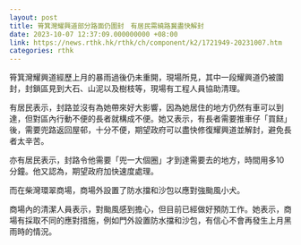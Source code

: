 ```yaml
---
layout: post
title: 筲箕灣耀興道部分路面仍圍封　有居民需繞路冀盡快解封
date: 2023-10-07 12:37:09.000000000 +08:00
link: https://news.rthk.hk/rthk/ch/component/k2/1721949-20231007.htm
categories: rthk
---
```


筲箕灣耀興道經歷上月的暴雨過後仍未重開，現場所見，其中一段耀興道仍被圍封，封鎖區見到大石、山泥以及樹枝等，現場有工程人員協助清理。

有居民表示，封路並沒有為她帶來好大影響，因為她居住的地方仍然有車可以到達，但對區內行動不便的長者就構成不便。她又表示，有長者需要推車仔「買餸」後，需要兜路返回屋邨，十分不便，期望政府可以盡快修復耀興道並解封，避免長者太辛苦。

亦有居民表示，封路令他需要「兜一大個圈」才到達需要去的地方，時間用多10分鐘。他又認為，期望政府加快速度處理。

而在柴灣環翠商場，商場外設置了防水擋和沙包以應對強颱風小犬。

商場內的清潔人員表示，對颱風感到擔心，但目前已經做好預防工作。她表示，商場有採取不同的應對措施，例如門外設置防水擋和沙包，有信心不會再發生上月黑雨時的情況。
